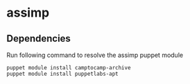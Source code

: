 # assimp

## Dependencies 
Run following command to resolve the assimp puppet module 
```
puppet module install camptocamp-archive
puppet module install puppetlabs-apt
```
